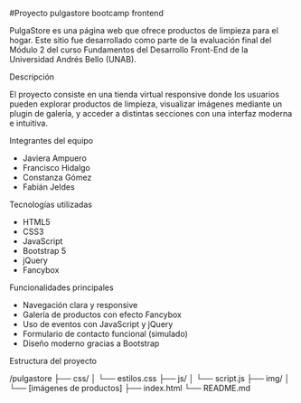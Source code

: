 #Proyecto pulgastore bootcamp frontend

PulgaStore es una página web que ofrece productos de limpieza para el hogar. Este sitio fue desarrollado como parte de la evaluación final del Módulo 2 del curso Fundamentos del Desarrollo Front-End de la Universidad Andrés Bello (UNAB).

Descripción

El proyecto consiste en una tienda virtual responsive donde los usuarios pueden explorar productos de limpieza, visualizar imágenes mediante un plugin de galería, y acceder a distintas secciones con una interfaz moderna e intuitiva.

Integrantes del equipo

- Javiera Ampuero  
- Francisco Hidalgo  
- Constanza Gómez  
- Fabián Jeldes

Tecnologías utilizadas

- HTML5
- CSS3
- JavaScript
- Bootstrap 5
- jQuery
- Fancybox

Funcionalidades principales

- Navegación clara y responsive
- Galería de productos con efecto Fancybox
- Uso de eventos con JavaScript y jQuery
- Formulario de contacto funcional (simulado)
- Diseño moderno gracias a Bootstrap

Estructura del proyecto

/pulgastore
├── css/
│ └── estilos.css
├── js/
│ └── script.js
├── img/
│ └── [imágenes de productos]
├── index.html
└── README.md

